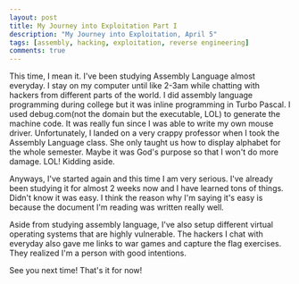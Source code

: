 ```yaml
---
layout: post
title: My Journey into Exploitation Part I
description: "My Journey into Exploitation, April 5"
tags: [assembly, hacking, exploitation, reverse engineering]
comments: true
---
```

This time, I mean it. I've been studying Assembly Language almost everyday. I stay on my computer until like 2-3am while chatting with hackers from different parts of the world. I did assembly language programming during college but it was inline programming in Turbo Pascal. I used debug.com(not the domain but the executable, LOL) to generate the machine code. It was really fun since I was able to write my own mouse driver. Unfortunately, I landed on a very crappy professor when I took the Assembly Language class. She only taught us how to display alphabet for the whole semester. Maybe it was God's purpose so that I won't do more damage. LOL! Kidding aside.

Anyways, I've started again and this time I am very serious. I've already been studying it for almost 2 weeks now and I have learned tons of things. Didn't know it was easy. I think the reason why I'm saying it's easy is because the document I'm reading was written really well.

Aside from studying assembly language, I've also setup different virtual operating systems that are highly vulnerable. The hackers I chat with everyday also gave me links to war games and capture the flag exercises. They realized I'm a person with good intentions.

See you next time! That's it for now!